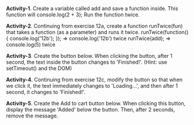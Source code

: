 **Activity-1**. Create a variable called add and save a function inside. This function will console.log(2 + 3); Run the function twice.

**Activity-2**. Continuing from exercise 12a, create a function runTwice(fun) that takes a function (as a parameter) and runs it twice.
runTwice(function() { console.log('12b'); }); ⇒ console.log('12b') twice
runTwice(add); ⇒ console.log(5) twice

**Activity-3**. Create the button below. When clicking the button, after 1 second, the text inside the button changes to 'Finished!'.
(Hint: use setTimeout() and the DOM)

**Activity-4**. Continuing from exercise 12c, modify the button so that when we click it, the text immediately changes to 'Loading...', and then after 1 second, it changes to 'Finished!'.

**Activity-5**. Create the Add to cart button below. When clicking this button, display the message 'Added' below the button. Then, after 2 seconds, remove the message.
